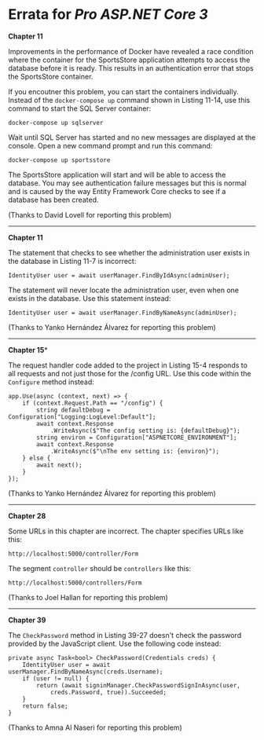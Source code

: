 # Errata for *Pro ASP.NET Core 3*

**Chapter 11**

Improvements in the performance of Docker have revealed a race condition where the container for the SportsStore application attempts to access the database before it is ready. This results in an authentication error that stops the SportsStore container.

If you encoutner this problem, you can start the containers individually. Instead of the `docker-compose up` command shown in Listing 11-14, use this command to start the SQL Server container:

    docker-compose up sqlserver

Wait until SQL Server has started and no new messages are displayed at the console. Open a new command prompt and run this command:

    docker-compose up sportsstore

The SportsStore application will start and will be able to access the database. You may see authentication failure messages but this is normal and is caused by the way Entity Framework Core checks to see if a database has been created.

(Thanks to David Lovell for reporting this problem)

***
**Chapter 11**

The statement that checks to see whether the administration user exists in the database in Listing 11-7 is incorrect:

    IdentityUser user = await userManager.FindByIdAsync(adminUser);

The statement will never locate the administration user, even when one exists in the database. Use this statement instead:

    IdentityUser user = await userManager.FindByNameAsync(adminUser);



(Thanks to Yanko Hernández Álvarez for reporting this problem)

***
**Chapter 15***

The request handler code added to the project in Listing 15-4 responds to all requests and not just those for the /config URL. Use this code within the `Configure` method instead:

    app.Use(async (context, next) => {
        if (context.Request.Path == "/config") {
            string defaultDebug = Configuration["Logging:LogLevel:Default"];
            await context.Response
                .WriteAsync($"The config setting is: {defaultDebug}");
            string environ = Configuration["ASPNETCORE_ENVIRONMENT"];
            await context.Response
                .WriteAsync($"\nThe env setting is: {environ}");
        } else {
            await next();
        }
    });

(Thanks to Yanko Hernández Álvarez for reporting this problem)

***

**Chapter 28**

Some URLs in this chapter are incorrect. The chapter specifies URLs like this:

    http://localhost:5000/controller/Form

The segment `controller` should be `controllers` like this:

    http://localhost:5000/controllers/Form

(Thanks to Joel Hallan for reporting this problem)
***

**Chapter 39**

The `CheckPassword` method in Listing 39-27 doesn't check the password provided by the JavaScript client. Use the following code instead:

    private async Task<bool> CheckPassword(Credentials creds) {
        IdentityUser user = await userManager.FindByNameAsync(creds.Username);
        if (user != null) {
            return (await signinManager.CheckPasswordSignInAsync(user, 
                creds.Password, true)).Succeeded;
        }
        return false;
    }

(Thanks to Amna Al Naseri for reporting this problem)

